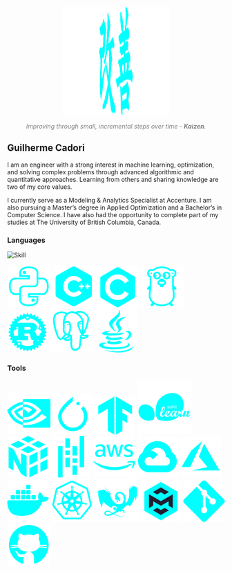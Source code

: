 <div align="center">
    <img src="https://raw.githubusercontent.com/guilhermecadori/imagesRepo/refs/heads/main/Kaizen_edit-2-Resized.svg" alt="Kaizen" height="250" width="250"/>
</div>
<p align="center" style="color:gray;">
    <i>Improving through small, incremental steps over time - <b>Kaizen</b>.</i>
</p>


## Guilherme Cadori

I am an engineer with a strong interest in machine learning, optimization, and solving complex problems through advanced algorithmic and quantitative approaches. Learning from others and sharing knowledge are two of my core values.

I currently serve as a Modeling & Analytics Specialist at Accenture. I am also pursuing a Master’s degree in Applied Optimization and a Bachelor’s in Computer Science. I have also had the opportunity to complete part of my studies at The University of British Columbia, Canada. 


### Languages

![Skill](https://www.codewars.com/users/guilhermecadori/badges/small)

![Python](https://raw.githubusercontent.com/guilhermecadori/imagesRepo/refs/heads/main/icons8-python.svg)
![Cpp](https://github.com/guilhermecadori/imagesRepo/blob/main/icons8-c%2B%2B-50.svg)
![C](https://raw.githubusercontent.com/guilhermecadori/imagesRepo/refs/heads/main/c-plain.svg)
![Go](https://raw.githubusercontent.com/guilhermecadori/imagesRepo/refs/heads/main/icons8-golang-50.svg)
![Rust](https://raw.githubusercontent.com/guilhermecadori/imagesRepo/refs/heads/main/rust-svgrepo-com.svg)
![PostgreSQL](https://github.com/guilhermecadori/imagesRepo/blob/main/icons8-postgresql-50.svg)
![JavaScript](https://raw.githubusercontent.com/guilhermecadori/imagesRepo/refs/heads/main/icons8-logo-java-coffee-cup-50.svg)


### Tools

![Cuda](https://raw.githubusercontent.com/guilhermecadori/imagesRepo/refs/heads/main/icons8-nvidia-50.svg)
![Pytorch](https://raw.githubusercontent.com/guilhermecadori/imagesRepo/refs/heads/main/icons8-lanterna-48.svg)
![TensorFlow](https://raw.githubusercontent.com/guilhermecadori/imagesRepo/refs/heads/main/tensorflow-svgrepo-com.svg)
![scikit-learn](https://raw.githubusercontent.com/guilhermecadori/imagesRepo/refs/heads/main/scikitlearn-svgrepo-com.svg)
![Numpy](https://raw.githubusercontent.com/guilhermecadori/imagesRepo/refs/heads/main/numpy-svgrepo-com.svg)
![Pandas](https://raw.githubusercontent.com/guilhermecadori/imagesRepo/refs/heads/main/pandas-svgrepo-com.svg)
![AWS](https://raw.githubusercontent.com/guilhermecadori/imagesRepo/refs/heads/main/aws-svgrepo-com.svg)
![GCP](https://raw.githubusercontent.com/guilhermecadori/imagesRepo/refs/heads/main/gcp-svgrepo-com.svg)
![AZURE](https://raw.githubusercontent.com/guilhermecadori/imagesRepo/refs/heads/main/Microsoft-Azure-Logo--Streamline-Logos.svg)
![Docker](https://raw.githubusercontent.com/guilhermecadori/imagesRepo/refs/heads/main/docker.svg)
![Kubernetes](https://raw.githubusercontent.com/guilhermecadori/imagesRepo/refs/heads/main/icons8-kubernetes-50.svg)
![LLVM](https://raw.githubusercontent.com/guilhermecadori/imagesRepo/refs/heads/main/llvm-svgrepo-com.svg)
![MLIR](https://raw.githubusercontent.com/guilhermecadori/imagesRepo/refs/heads/main/mlir-color-dark-tritanopia.svg)
![Git](https://raw.githubusercontent.com/guilhermecadori/imagesRepo/refs/heads/main/git-color2.svg)
![Github](https://github.com/guilhermecadori/imagesRepo/blob/main/icons8-github-50.svg)

